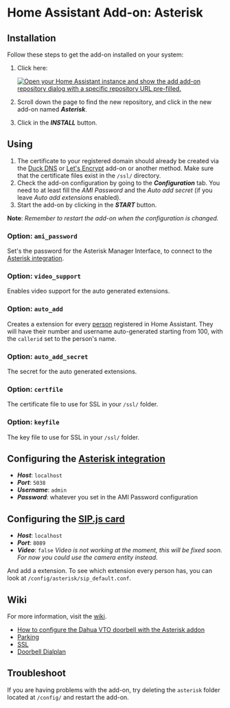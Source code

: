 # Home Assistant Add-on: Asterisk

## Installation

Follow these steps to get the add-on installed on your system:

1. Click here:

    [![Open your Home Assistant instance and show the add add-on repository dialog with a specific repository URL pre-filled.](https://my.home-assistant.io/badges/supervisor_add_addon_repository.svg)](https://my.home-assistant.io/redirect/supervisor_add_addon_repository/?repository_url=https%3A%2F%2Fgithub.com%2FTECH7Fox%2FAsterisk-add-on)

1. Scroll down the page to find the new repository, and click in the new add-on named **_Asterisk_**.
1. Click in the **_INSTALL_** button.

## Using

1. The certificate to your registered domain should already be created via the [Duck DNS](https://github.com/home-assistant/hassio-addons/tree/master/duckdns) or [Let's Encrypt](https://github.com/home-assistant/hassio-addons/tree/master/letsencrypt) add-on or another method. Make sure that the certificate files exist in the `/ssl/` directory.
2. Check the add-on configuration by going to the **_Configuration_** tab. You need to at least fill the _AMI Password_ and the _Auto add secret_ (if you leave _Auto add extensions_ enabled).
3. Start the add-on by clicking in the **_START_** button.

**Note**: _Remember to restart the add-on when the configuration is changed._

### Option: `ami_password`
Set's the password for the Asterisk Manager Interface, to connect to the [Asterisk integration](https://github.com/TECH7Fox/Asterisk-integration).

### Option: `video_support`
Enables video support for the auto generated extensions.

### Option: `auto_add`
Creates a extension for every [person](https://www.home-assistant.io/integrations/person/) registered in Home Assistant. They will have their number and username auto-generated starting from 100, with the `callerid` set to the person's name.

### Option: `auto_add_secret`
The secret for the auto generated extensions.

### Option: `certfile`
The certificate file to use for SSL in your `/ssl/` folder.

### Option: `keyfile`
The key file to use for SSL in your `/ssl/` folder.

## Configuring the [Asterisk integration](https://github.com/TECH7Fox/Asterisk-integration)

- **_Host_**: `localhost`
- **_Port_**: `5038`
- **_Username_**: `admin`
- **_Password_**: whatever you set in the AMI Password configuration

## Configuring the [SIP.js card](https://github.com/TECH7Fox/HA-SIP)

- **_Host_**: `localhost`
- **_Port_**: `8089`
- **_Video_**: `false` _Video is not working at the moment, this will be fixed soon. For now you could use the camera entity instead._

And add a extension. To see which extension every person has, you can look at `/config/asterisk/sip_default.conf`.

## Wiki
For more information, visit the [wiki](https://github.com/TECH7Fox/Asterisk-add-on/wiki).
- [How to configure the Dahua VTO doorbell with the Asterisk addon](https://github.com/TECH7Fox/Asterisk-add-on/wiki/Configure-Dahua-VTO-doorbell)
- [Parking](https://github.com/TECH7Fox/Asterisk-add-on/wiki/Parking)
- [SSL](https://github.com/TECH7Fox/Asterisk-add-on/wiki/SSL)
- [Doorbell Dialplan](https://github.com/TECH7Fox/Asterisk-add-on/wiki/Doorbell-Dialplan)

## Troubleshoot

If you are having problems with the add-on, try deleting the `asterisk` folder located at `/config/` and restart the add-on.
